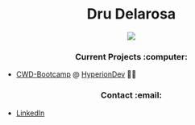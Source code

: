 
<h1 align="center" style="bold">Dru Delarosa
</h1>
<p align="center"><a href="https://git.io/streak-stats"><img src="https://github-readme-streak-stats-rosy-ten.vercel.app?user=dntstck&theme=dark&date_format=M%20j%5B%2C%20Y%5D"/></a></p>

<h3 align="center">Current Projects :computer: </h3>

- [CWD-Bootcamp](https://github.com/dntstck/CWD-Bootcamp) @ [HyperionDev](https://hyperiondev.com) :technologist:

<h3 align="center">Contact :email: </h3>

- [LinkedIn](https://linkedin.com/in/drudelarosa)